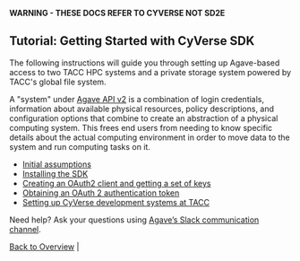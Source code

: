 **WARNING - THESE DOCS REFER TO CYVERSE NOT SD2E**

Tutorial: Getting Started with CyVerse SDK
-------
The following instructions will guide you through setting up Agave-based access to two TACC HPC systems and a private storage system powered by TACC's global file system. 

A "system" under [Agave API v2](https://www.agaveapi.co/) is a combination of login credentials, information about available physical resources, policy descriptions, and configuration options that combine to create an abstraction of a physical computing system. This frees end users from needing to know specific details about the actual computing environment in order to move data to the system and run computing tasks on it.

* [Initial assumptions](getting-started-initial-assumptions.md)
* [Installing the SDK](getting-started-install-sdk.md)
* [Creating an OAuth2 client and getting a set of keys](getting-started-client-create.md)
* [Obtaining an OAuth 2 authentication token](getting-started-set-token.md)
* [Setting up CyVerse development systems at TACC](getting-started-systems.md)

Need help?  Ask your questions using [Agave’s Slack communication channel](https://slackin.agaveapi.co).

[Back to Overview](../README.md) | 
